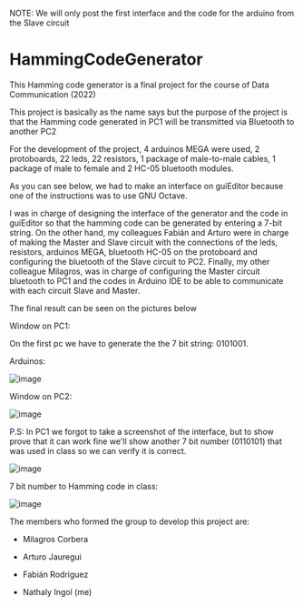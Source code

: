 NOTE: We will only post the first interface and the code for the arduino from the Slave circuit

# HammingCodeGenerator
This Hamming code generator is a final project for the course of Data Communication (2022)

This project is basically as the name says but the purpose of the project is that the Hamming code generated in PC1 will be transmitted via Bluetooth to another PC2

For the development of the project, 4 arduinos MEGA were used, 2 protoboards, 22 leds, 22 resistors, 1 package of male-to-male cables, 1 package of male to female and 2 HC-05 bluetooth modules.

As you can see below, we had to make an interface on guiEditor because one of the instructions was to use GNU Octave.

I was in charge of designing the interface of the generator and the code in guiEditor so that the hamming code can be generated by entering a 7-bit string. On the other hand, my colleagues Fabián and Arturo were in charge of making the Master and Slave circuit with the connections of the leds, resistors, arduinos MEGA, bluetooth HC-05 on the protoboard and configuring the bluetooth of the Slave circuit to PC2. Finally, my other colleague Milagros, was in charge of configuring the Master circuit bluetooth to PC1 and the codes in Arduino IDE to be able to communicate with each circuit Slave and Master.

The final result can be seen on the pictures below

Window on PC1:

On the first pc we have to generate the the 7 bit string: 0101001.

Arduinos:

![image](https://user-images.githubusercontent.com/108900456/206085549-81e0d022-fbb6-44b7-a6b7-e8383921fb41.png)

Window on PC2:

![image](https://user-images.githubusercontent.com/108900456/206085583-48e212e6-14b5-4136-bc21-4b357fc61f49.png)




P.S: In PC1 we forgot to take a screenshot of the interface, but to show prove that it can work fine we'll show another 7 bit number (0110101) that was used in class so we can verify it is correct.

![image](https://user-images.githubusercontent.com/108900456/206089244-74a0b4a8-6fe8-4937-a599-d1354486ff9c.png)

7 bit number to Hamming code in class:

![image](https://user-images.githubusercontent.com/108900456/206089323-9629feac-b7e1-4846-a10e-642c64ec6b57.png)



The members who formed the group to develop this project are:

- Milagros Corbera

- Arturo Jauregui

- Fabián Rodriguez

- Nathaly Ingol (me)

